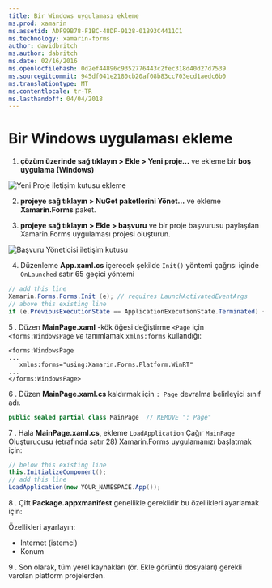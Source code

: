 ```yaml
---
title: Bir Windows uygulaması ekleme
ms.prod: xamarin
ms.assetid: ADF99B78-F1BC-48DF-9128-01B93C4411C1
ms.technology: xamarin-forms
author: davidbritch
ms.author: dabritch
ms.date: 02/16/2016
ms.openlocfilehash: 0d2ef44896c9352776443c2fec318d40d27d7539
ms.sourcegitcommit: 945df041e2180cb20af08b83cc703ecd1aedc6b0
ms.translationtype: MT
ms.contentlocale: tr-TR
ms.lasthandoff: 04/04/2018
---
```

# <a name="adding-a-windows-app"></a>Bir Windows uygulaması ekleme


1. **çözüm üzerinde sağ tıklayın > Ekle > Yeni proje...**  ve ekleme bir **boş uygulama (Windows)**

 ![](tablet-images/add-wu.png "Yeni Proje iletişim kutusu ekleme")

2. **projeye sağ tıklayın > NuGet paketlerini Yönet...**  ve ekleme **Xamarin.Forms** paket.

3. **projeye sağ tıklayın > Ekle > başvuru** ve bir proje başvurusu paylaşılan Xamarin.Forms uygulaması projesi oluşturun.

  ![](tablet-images/addref.png "Başvuru Yöneticisi iletişim kutusu")

4. Düzenleme **App.xaml.cs** içerecek şekilde `Init()` yöntemi çağrısı içinde `OnLaunched` satır 65 geçici yöntemi

```csharp
// add this line
Xamarin.Forms.Forms.Init (e); // requires LaunchActivatedEventArgs
// above this existing line
if (e.PreviousExecutionState == ApplicationExecutionState.Terminated) {}
```

 5 . Düzen **MainPage.xaml** -kök öğesi değiştirme `<Page` için `<forms:WindowsPage` *ve* tanımlamak `xmlns:forms` kullandığı:

```xaml
<forms:WindowsPage
...
   xmlns:forms="using:Xamarin.Forms.Platform.WinRT"
...
</forms:WindowsPage>
```


 6 . Düzen **MainPage.xaml.cs** kaldırmak için `: Page` devralma belirleyici sınıf adı.

```csharp
public sealed partial class MainPage  // REMOVE ": Page"
```

 7 . Hala **MainPage.xaml.cs**, ekleme `LoadApplication` Çağır `MainPage` Oluşturucusu (etrafında satır 28) Xamarin.Forms uygulamanızı başlatmak için:

```csharp
// below this existing line
this.InitializeComponent();
// add this line
LoadApplication(new YOUR_NAMESPACE.App());
```

8 . Çift **Package.appxmanifest** genellikle gereklidir bu özellikleri ayarlamak için:

  Özellikleri ayarlayın:

  * Internet (istemci)
  * Konum

9 . Son olarak, tüm yerel kaynakları (ör. Ekle görüntü dosyaları) gerekli varolan platform projelerden.

